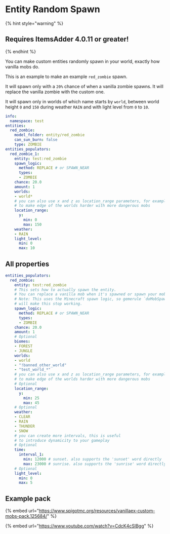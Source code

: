 # Entity Random Spawn

{% hint style="warning" %}
## Requires ItemsAdder 4.0.11 or greater!
{% endhint %}

You can make custom entities randomly spawn in your world, exactly how vanilla mobs do.

This is an example to make an example `red_zombie` spawn.

It will spawn only with a `20%` chance of when a vanilla zombie spawns. It will replace the vanilla zombie with the custom one.

It will spawn only in worlds of which name starts by `world`, between world height `0` and `150` during weather `RAIN` and with light level from `0` to `10`.

```yaml
info:
  namespace: test
entities:
  red_zombie:
    model_folder: entity/red_zombie
    can_sun_burn: false
    type: ZOMBIE
entities_populators:
  red_zombie_1:
    entity: test:red_zombie
    spawn_logic:
      method: REPLACE # or SPAWN_NEAR
      types:
      - ZOMBIE
    chance: 20.0
    amount: 1
    worlds:
    - world*
    # you can also use x and z as location_range parameters, for example
    # to make edge of the worlds harder with more dangerous mobs
    location_range:
      y:
        min: 0
        max: 150
    weather:
    - RAIN
    light_level:
      min: 0
      max: 10

```

## All properties

```yaml
entities_populators:
  red_zombie:
    entity: test:red_zombie
    # This sets how to actually spawn the entity. 
    # You can replace a vanilla mob when it's spawned or spawn your mob near it.
    # Note: This uses the Minecraft spawn logic, so gemerule `doMobSpawning false` 
    # will make this stop working.
    spawn_logic:
      method: REPLACE # or SPAWN_NEAR
      types:
      - ZOMBIE
    chance: 20.0
    amount: 1
    # Optional
    biomes:
    - FOREST
    - JUNGLE
    worlds:
    - world
    - "!banned_other_world"
    - "test_world_*"
    # you can also use x and z as location_range parameters, for example
    # to make edge of the worlds harder with more dangerous mobs
    # Optional
    location_range:
      y:
        min: 25
        max: 45
    # Optional
    weather:
    - CLEAR
    - RAIN
    - THUNDER
    - SNOW
    # you can create more intervals, this is useful 
    # to introduce dynamicity to your gameplay
    # Optional
    time:
      interval_1:
        min: 12000 # sunset. also supports the 'sunset' word directly
        max: 23000 # sunrise. also supports the 'sunrise' word directly
    # Optional
    light_level:
      min: 0
      max: 5
```

## Example pack

{% embed url="https://www.spigotmc.org/resources/vanillaex-custom-mobs-pack.125684/" %}

{% embed url="https://www.youtube.com/watch?v=CdcK4cSlBgg" %}
